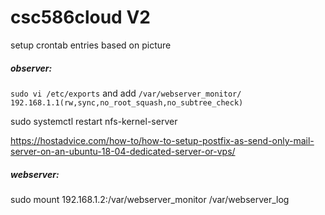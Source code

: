 # csc586cloud V2

setup crontab entries based on picture

##### observer:

`sudo vi /etc/exports` and add `/var/webserver_monitor/ 192.168.1.1(rw,sync,no_root_squash,no_subtree_check)`

sudo systemctl restart nfs-kernel-server

https://hostadvice.com/how-to/how-to-setup-postfix-as-send-only-mail-server-on-an-ubuntu-18-04-dedicated-server-or-vps/

##### webserver:

sudo mount 192.168.1.2:/var/webserver_monitor /var/webserver_log
